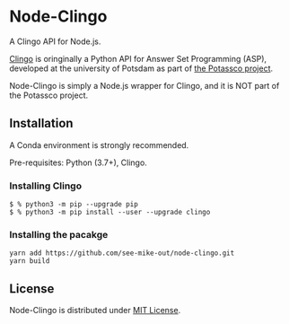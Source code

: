 
# Node-Clingo

A Clingo API for Node.js.

[Clingo](https://github.com/potassco/clingo) is oringinally a Python API for Answer Set Programming (ASP), developed at the university of Potsdam as part of [the Potassco project](https://potassco.org).

Node-Clingo is simply a Node.js wrapper for Clingo, and it is NOT part of the Potassco project. 

## Installation

A Conda environment is strongly recommended.

Pre-requisites: Python (3.7+), Clingo.

### Installing Clingo

```shell
$ % python3 -m pip --upgrade pip
$ % python3 -m pip install --user --upgrade clingo
```

### Installing the pacakge
```shell
yarn add https://github.com/see-mike-out/node-clingo.git
yarn build
```

## License

Node-Clingo is distributed under [MIT License](https://github.com/see-mike-out/node-clingo/blob/main/LICENSE).